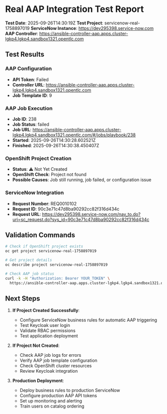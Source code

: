 # Real AAP Integration Test Report

**Test Date**: 2025-09-26T14:30:19Z
**Test Project**: servicenow-real-1758897019
**ServiceNow Instance**: https://dev295398.service-now.com
**AAP Controller**: https://ansible-controller-aap.apps.cluster-lgkp4.lgkp4.sandbox1321.opentlc.com

## Test Results

### AAP Configuration
- **API Token**: Failed
- **Controller URL**: https://ansible-controller-aap.apps.cluster-lgkp4.lgkp4.sandbox1321.opentlc.com
- **Job Template ID**: 9

### AAP Job Execution
- **Job ID**: 238
- **Job Status**: failed
- **Job URL**: https://ansible-controller-aap.apps.cluster-lgkp4.lgkp4.sandbox1321.opentlc.com/#/jobs/playbook/238
- **Started**: 2025-09-26T14:30:28.602521Z
- **Finished**: 2025-09-26T14:30:38.450407Z

### OpenShift Project Creation
- **Status**: ⚠️ Not Yet Created
- **OpenShift Check**: Project not found
- **Possible Causes**: Job still running, job failed, or configuration issue

### ServiceNow Integration
- **Request Number**: REQ0010102
- **Request ID**: 90c3e71c47d8ba90292cc82f316d434c
- **Request URL**: https://dev295398.service-now.com/nav_to.do?uri=sc_request.do?sys_id=90c3e71c47d8ba90292cc82f316d434c

## Validation Commands

```bash
# Check if OpenShift project exists
oc get project servicenow-real-1758897019

# Get project details
oc describe project servicenow-real-1758897019

# Check AAP job status
curl -k -H "Authorization: Bearer YOUR_TOKEN" \
  https://ansible-controller-aap.apps.cluster-lgkp4.lgkp4.sandbox1321.opentlc.com/api/v2/jobs/238/
```

## Next Steps

1. **If Project Created Successfully**:
   - Configure ServiceNow business rules for automatic AAP triggering
   - Test Keycloak user login
   - Validate RBAC permissions
   - Test application deployment

2. **If Project Not Created**:
   - Check AAP job logs for errors
   - Verify AAP job template configuration
   - Check OpenShift cluster resources
   - Review Keycloak integration

3. **Production Deployment**:
   - Deploy business rules to production ServiceNow
   - Configure production AAP API tokens
   - Set up monitoring and alerting
   - Train users on catalog ordering
